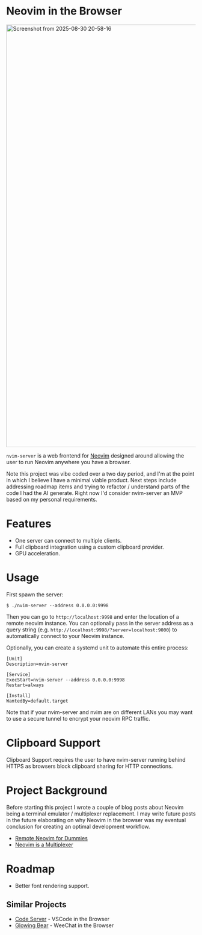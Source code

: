 # Neovim in the Browser

<img width="1960" height="1120" alt="Screenshot from 2025-08-30 20-58-16" src="https://github.com/user-attachments/assets/a84ab3c0-176b-4b3d-a413-5586fde4c7e3" />

`nvim-server` is a web frontend for [Neovim](https://neovim.io/) designed around
allowing the user to run Neovim anywhere you have a browser.

Note this project was vibe coded over a two day period, and I'm at the point in
which I believe I have a minimal viable product. Next steps include addressing
roadmap items and trying to refactor / understand parts of the code I had the
AI generate. Right now I'd consider nvim-server an MVP based on my personal
requirements.

# Features

- One server can connect to multiple clients.
- Full clipboard integration using a custom clipboard provider.
- GPU acceleration.

# Usage

First spawn the server:

```
$ ./nvim-server --address 0.0.0.0:9998
```

Then you can go to `http://localhost:9998` and enter the location of a remote
neovim instance. You can optionally pass in the server address as a query
string (e.g. `http://localhost:9998/?server=localhost:9000`) to automatically
connect to your Neovim instance.

Optionally, you can create a systemd unit to automate this entire process:

```
[Unit]
Description=nvim-server

[Service]
ExecStart=nvim-server --address 0.0.0.0:9998
Restart=always

[Install]
WantedBy=default.target
```

Note that if your nvim-server and nvim are on different LANs you may want to
use a secure tunnel to encrypt your neovim RPC traffic.

# Clipboard Support

Clipboard Support requires the user to have nvim-server running behind HTTPS
as browsers block clipboard sharing for HTTP connections.

# Project Background

Before starting this project I wrote a couple of blog posts about Neovim being
a terminal emulator / multiplexer replacement. I may write future posts in the
future elaborating on why Neovim in the browser was my eventual conclusion for
creating an optimal development workflow.

- [Remote Neovim for Dummies](https://kraust.github.io/posts/remote-neovim-for-dummies/)
- [Neovim is a Multiplexer](https://kraust.github.io/posts/neovim-is-a-multiplexer/)

# Roadmap

- Better font rendering support.

## Similar Projects

- [Code Server](https://github.com/coder/code-server) - VSCode in the Browser
- [Glowing Bear](https://github.com/glowing-bear/glowing-bear) - WeeChat in the Browser

